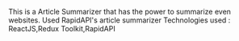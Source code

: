 This is a Article Summarizer that has the power to summarize even websites. Used RapidAPI's article summarizer
Technologies used : ReactJS,Redux Toolkit,RapidAPI

